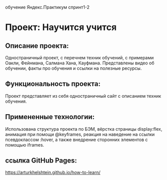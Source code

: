обучение Яндекс.Практикум спринт1-2
# Проект: Научится учится

## Описание проекта:

Одностраничный проект, с перечнем техник обучений, с примерами Оакли, Фейнмана, Салмана Хана, Кауфмана. Представлены видео об обучении, факты про обучения и ссылки на полезные ресурсы.

## Функциональность проекта:

Проект представляет из себя одностраничный сайт с описанием техник обучения.

## Примененные технологии:

Использована структура проекта по БЭМ, вёрстка страницы display:flex, анимация при помощи @keyframes, реакция на наведение на ссылки псевдоклассом :hover, а также внедрение сторонних элементов с помощью iframes.

## ссылка GitHub Pages:

https://arturkhelshtein.github.io/how-to-learn/


